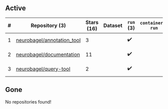 ## Active
| # | Repository (3) | Stars (16) | Dataset | `run` (3) | `containers-run` | Last Modified |
| --- | --- | --- | --- | --- | --- | --- |
| 1 | [neurobagel/annotation_tool](https://github.com/neurobagel/annotation_tool) | 3 |  | :heavy_check_mark: |  | 2025-02-18 01:26:15+00:00 |
| 2 | [neurobagel/documentation](https://github.com/neurobagel/documentation) | 11 |  | :heavy_check_mark: |  | 2025-02-18 11:55:35+00:00 |
| 3 | [neurobagel/query-tool](https://github.com/neurobagel/query-tool) | 2 |  | :heavy_check_mark: |  | 2025-02-12 23:32:06+00:00 |

## Gone
No repositories found!
